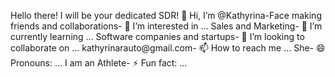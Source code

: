 Hello there! I will be your dedicated SDR! 👋 Hi, I’m @Kathyrina-Face
making friends and collaborations- 👀 I’m interested in ...
Sales and Marketing- 🌱 I’m currently learning ...
Software companies  and startups- 💞️ I’m looking to collaborate on ...
kathyrinarauto@gmail.com- 📫 How to reach me ...
She- 😄 Pronouns: ...
I am an Athlete- ⚡ Fun fact: ...

<!---
Kathyrina-Face/Kathyrina-Face is a ✨ special ✨ repository because its `README.md` (this file) appears on your GitHub profile.
You can click the Preview link to take a look at your changes.
--->
